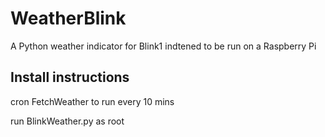 WeatherBlink
============

A Python weather indicator for Blink1 indtened to be run on a Raspberry Pi

## Install instructions

cron FetchWeather to run every 10 mins

run BlinkWeather.py as root
